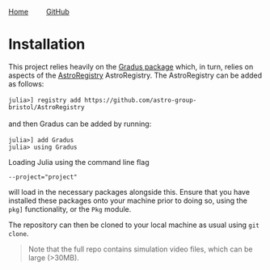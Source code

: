 [Home](https://raichkel.github.io/GR_in_VR/) &nbsp;&nbsp;&nbsp;&nbsp;&nbsp;&nbsp;&nbsp;&nbsp;[GitHub](https://github.com/raichkel/GR_in_VR)

# Installation 

This project relies heavily on the [Gradus package](https://github.com/astro-group-bristol/Gradus.jl) which, in turn, relies on aspects of the [AstroRegistry](https://github.com/astro-group-bristol/AstroRegistry) AstroRegistry. The AstroRegistry can be added as follows:\
\
 `julia>] registry add https://github.com/astro-group-bristol/AstroRegistry`\
 \
 and then Gradus can be added by running:\
 \
 `julia>] add Gradus`\
`julia> using Gradus`

Loading Julia using the command line flag 

`--project="project"`

will load in the necessary packages alongside this. Ensure that you have installed these packages onto your machine prior to doing so, using the `pkg]` functionality, or the `Pkg` module.

The repository can then be cloned to your local machine as usual using `git clone`.
> Note that the full repo contains simulation video files, which can be large (>30MB).

